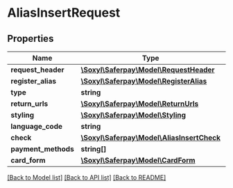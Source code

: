 # AliasInsertRequest

## Properties
Name | Type | Description | Notes
------------ | ------------- | ------------- | -------------
**request_header** | [**\Soxyl\Saferpay\Model\RequestHeader**](RequestHeader.md) |  | 
**register_alias** | [**\Soxyl\Saferpay\Model\RegisterAlias**](RegisterAlias.md) |  | 
**type** | **string** |  | 
**return_urls** | [**\Soxyl\Saferpay\Model\ReturnUrls**](ReturnUrls.md) |  | 
**styling** | [**\Soxyl\Saferpay\Model\Styling**](Styling.md) |  | [optional] 
**language_code** | **string** |  | [optional] 
**check** | [**\Soxyl\Saferpay\Model\AliasInsertCheck**](AliasInsertCheck.md) |  | [optional] 
**payment_methods** | **string[]** |  | [optional] 
**card_form** | [**\Soxyl\Saferpay\Model\CardForm**](CardForm.md) |  | [optional] 

[[Back to Model list]](../README.md#documentation-for-models) [[Back to API list]](../README.md#documentation-for-api-endpoints) [[Back to README]](../README.md)


